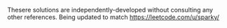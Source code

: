 Thesere solutions are independently-developed without consulting any other references.
Being updated to match https://leetcode.com/u/sparky/
